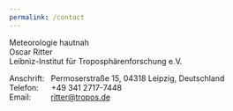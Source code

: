 ```yaml
---
permalink: /contact
---
```


Meteorologie hautnah\
Oscar Ritter\
Leibniz-Institut für Troposphärenforschung e.V.

Anschrift: &nbsp;&nbsp;Permoserstraße 15, 04318 Leipzig, Deutschland\
Telefon: &ensp; &nbsp;  +49 341 2717-7448\
Email:&emsp;&emsp;&nbsp;  <a href="mailto:ritter@tropos.de" title="E-Mail: (ritter@tropos.de)">ritter@tropos.de</a>
